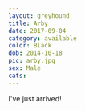 ```yaml
---
layout: greyhound
title: Arby
date: 2017-09-04
category: available
color: Black
dob: 2014-10-18
pic: arby.jpg
sex: Male
cats: 
---
```


I've just arrived!
